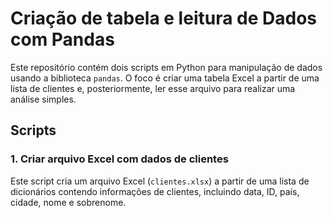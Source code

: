 # Criação de tabela e leitura de Dados com Pandas
Este repositório contém dois scripts em Python para manipulação de dados usando a biblioteca `pandas`. O foco é criar uma tabela Excel a partir de uma lista de clientes e, posteriormente, ler esse arquivo para realizar uma análise simples.


## Scripts

### 1. Criar arquivo Excel com dados de clientes

Este script cria um arquivo Excel (`clientes.xlsx`) a partir de uma lista de dicionários contendo informações de clientes, incluindo data, ID, país, cidade, nome e sobrenome.

